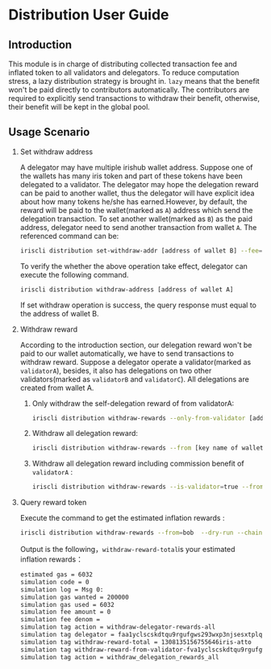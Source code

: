 # Distribution User Guide

## Introduction 

This module is in charge of distributing collected transaction fee and inflated token to all validators and delegators. To reduce computation stress, a lazy distribution strategy is brought in. `lazy` means that the benefit won't be paid directly to contributors automatically. The contributors are required to explicitly send transactions to withdraw their benefit, otherwise, their benefit will be kept in the global pool. 

## Usage Scenario

1. Set withdraw address

    A delegator may have multiple irishub wallet address. Suppose one of the wallets has many iris token and part of these tokens have been delegated to a validator. The delegator may hope the delegation reward can be paid to another wallet, thus the delegator will have explicit idea about how many tokens he/she has earned.However, by default, the reward will be paid to the wallet(marked as `A`) address which send the delegation transaction. To set another wallet(marked as `B`) as the paid address, delegator need to send another transaction from wallet `A`. The referenced command can be:
    ```bash
    iriscli distribution set-withdraw-addr [address of wallet B] --fee=0.004iris --from=[key name of wallet A] --chain-id=[chain-id]
    ```  
    To verify the whether the above operation take effect, delegator can execute the following command.
    ```bash
    iriscli distribution withdraw-address [address of wallet A]
    ```
    If set withdraw operation is success, the query response must equal to the address of wallet B.

2. Withdraw reward 

    According to the introduction section, our delegation reward won't be paid to our wallet automatically, we have to send transactions to withdraw reward.
    Suppose a delegator operate a validator(marked as `validatorA`), besides, it also has delegations on two other validators(marked as `validatorB` and `validatorC`). All delegations are created from wallet A.
    
    1. Only withdraw the self-delegation reward of from validatorA:
        ```bash
        iriscli distribution withdraw-rewards --only-from-validator [address of validatorA] --from [key name of wallet A] --fee=0.004iris --chain-id=[chain-id]
        ```
    2. Withdraw all delegation reward:
        ```bash
        iriscli distribution withdraw-rewards --from [key name of wallet A] --fee=0.004iris --chain-id=[chain-id]
        ```
    3. Withdraw all delegation reward including commission benefit of `validatorA` :
        ```bash
        iriscli distribution withdraw-rewards --is-validator=true --from [key name of wallet A] --fee=0.004iris --chain-id=[chain-id]
        ```
        
3. Query reward token

    Execute the command to get the estimated inflation rewards :
    
    ```bash
    iriscli distribution withdraw-rewards --from=bob  --dry-run --chain-id=test-irishub --fee=0.004iris  --commit 
    ```
    
    Output is the following，`withdraw-reward-total`is your estimated inflation rewards：
    
    ```bash
    estimated gas = 6032
    simulation code = 0
    simulation log = Msg 0:
    simulation gas wanted = 200000
    simulation gas used = 6032
    simulation fee amount = 0
    simulation fee denom =
    simulation tag action = withdraw-delegator-rewards-all
    simulation tag delegator = faa1yclscskdtqu9rgufgws293wxp3njsesxtplqxd
    simulation tag withdraw-reward-total = 1308135156755646iris-atto
    simulation tag withdraw-reward-from-validator-fva1yclscskdtqu9rgufgws293wxp3njsesx7s40m2 = 1308135156755646iris-atto
    simulation tag action = withdraw_delegation_rewards_all    
    
    ```
